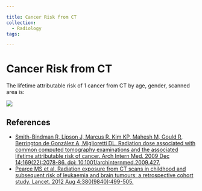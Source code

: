 ```yaml
---

title: Cancer Risk from CT
collection:
  - Radiology
tags:

---
```


# Cancer Risk from CT

The lifetime attributable risk of 1 cancer from CT by age, gender, scanned area is:

![](https://d2p53dh3qxfm0x.cloudfront.net/uploads/img/1jx/5/m/b31124d1-0e76-5287-a541-12d858cf12d9/640.png)

## References

-   [Smith-Bindman R, Lipson J, Marcus R, Kim KP, Mahesh M, Gould R, Berrington de González A, Miglioretti DL. Radiation dose associated with common computed tomography examinations and the associated lifetime attributable risk of cancer. Arch Intern Med. 2009 Dec 14;169(22):2078-86. doi: 10.1001/archinternmed.2009.427.](https://www.ncbi.nlm.nih.gov/pubmed/?term=20008690)
-   [Pearce MS et al. Radiation exposure from CT scans in childhood and subsequent risk of leukaemia and brain tumours: a retrospective cohort study. Lancet. 2012 Aug 4;380(9840):499-505.](https://www.ncbi.nlm.nih.gov/pubmed?term=22681860)
